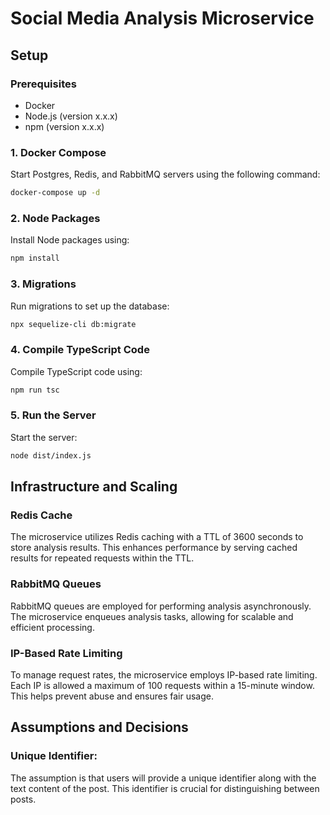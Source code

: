 # Social Media Analysis Microservice

## Setup

### Prerequisites

- Docker
- Node.js (version x.x.x)
- npm (version x.x.x)

### 1. Docker Compose

Start Postgres, Redis, and RabbitMQ servers using the following command:

```bash
docker-compose up -d
```

### 2. Node Packages

Install Node packages using:

```bash
npm install
```

### 3. Migrations

Run migrations to set up the database:

```bash
npx sequelize-cli db:migrate
```
### 4. Compile TypeScript Code

Compile TypeScript code using:

```bash
npm run tsc
```
### 5. Run the Server

Start the server:

```bash
node dist/index.js
```

## Infrastructure and Scaling

### Redis Cache
The microservice utilizes Redis caching with a TTL of 3600 seconds to store analysis results. This enhances performance by serving cached results for repeated requests within the TTL.

### RabbitMQ Queues
RabbitMQ queues are employed for performing analysis asynchronously. The microservice enqueues analysis tasks, allowing for scalable and efficient processing.

### IP-Based Rate Limiting
To manage request rates, the microservice employs IP-based rate limiting. Each IP is allowed a maximum of 100 requests within a 15-minute window. This helps prevent abuse and ensures fair usage.

## Assumptions and Decisions

### Unique Identifier: 
The assumption is that users will provide a unique identifier along with the text content of the post. This identifier is crucial for distinguishing between posts.

